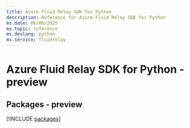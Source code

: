 ```yaml
---
title: Azure Fluid Relay SDK for Python
description: Reference for Azure Fluid Relay SDK for Python
ms.date: 06/06/2025
ms.topic: reference
ms.devlang: python
ms.service: fluidrelay
---
```

# Azure Fluid Relay SDK for Python - preview
## Packages - preview
[!INCLUDE [packages](fluid-relay-index.md)]
